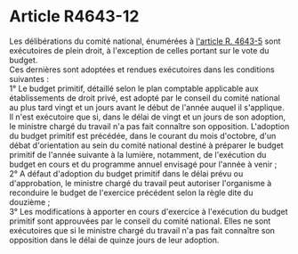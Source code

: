 # Article R4643-12

  
Les délibérations du comité national, énumérées à [l'article R. 4643-5][1] sont exécutoires de plein droit, à l'exception de celles portant sur le vote du budget.   
Ces dernières sont adoptées et rendues exécutoires dans les conditions suivantes :   
1° Le budget primitif, détaillé selon le plan comptable applicable aux établissements de droit privé, est adopté par le conseil du comité national au plus tard vingt et un jours avant le début de l'année auquel il s'applique. Il n'est exécutoire que si, dans le délai de vingt et un jours de son adoption, le ministre chargé du travail n'a pas fait connaître son opposition. L'adoption du budget primitif est précédée, dans le courant du mois d'octobre, d'un débat d'orientation au sein du comité national destiné à préparer le budget primitif de l'année suivante à la lumière, notamment, de l'exécution du budget en cours et du programme annuel envisagé pour l'année à venir ;   
2° A défaut d'adoption du budget primitif dans le délai prévu ou d'approbation, le ministre chargé du travail peut autoriser l'organisme à reconduire le budget de l'exercice précédent selon la règle dite du douzième ;   
3° Les modifications à apporter en cours d'exercice à l'exécution du budget primitif sont approuvées par le conseil du comité national. Elles ne sont exécutoires que si le ministre chargé du travail n'a pas fait connaître son opposition dans le délai de quinze jours de leur adoption.

 [1]: /affichCodeArticle.do?cidTexte=LEGITEXT000006072050&idArticle=LEGIARTI000018493654&dateTexte=&categorieLien=cid